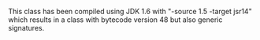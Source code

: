 This class has been compiled using JDK 1.6  with "-source 1.5 -target jsr14"
which results in a class with bytecode version 48 but also generic signatures.
